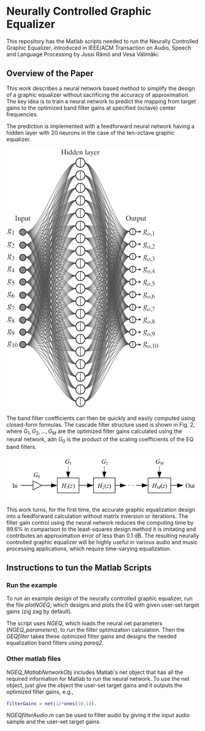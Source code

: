 # Neurally Controlled Graphic Equalizer
This repository has the Matlab scripts needed to run the Neurally Controlled Graphic Equalizer, introduced in IEEE/ACM Transaction on Audio, Speech and Language Processing by Jussi Rämö and Vesa Välimäki.

## Overview of the Paper
This work describes a neural network based method to simplify the design of a graphic equalizer without sacrificing the accuracy of approximation. The key idea is to train a neural network to predict the mapping from target gains to the optimized band filter gains at specified (octave) center frequencies. 

The prediction is implemented with a feedforward neural network having a hidden layer with 20 neurons in the case of the ten-octave graphic equalizer.

![Fig. 1. Neural Network](./figs/neuralNet.png) 

The band filter coefficients can then be quickly and easily computed using closed-form formulas. The cascade filter structure used is shown in Fig. 2, where $G_1, G_2, ..., G_M$ are the optimized filter gains calculated using the neural network, adn $G_0$ is the product of the scaling coefficients of the EQ band filters.

![Fig. 2.Cascade graphic EQ structure](./figs/CascadeGEQ.png) 

This work turns, for the first time, the accurate graphic equalization design into a feedforward calculation without matrix inversion or iterations. The filter gain control using the neural network reduces the computing time by 99.6% in comparison to the least-squares design method it is imitating and contributes an approximation error of less than 0.1 dB. The resulting neurally controlled graphic equalizer will be highly useful in various audio and music processing applications, which require time-varying equalization. 

## Instructions to tun the Matlab Scripts

### Run the example
To run an example design of the neurally controlled graphic equalizer, run the file *plotNGEQ*, which designs and plots the EQ with given user-set target gains (zig zag by default).

The script uses *NGEQ*, which loads the neural net parameters (*NGEQ_parameters*), to run the filter optimization calculation. Then the *GEQfilter* takes these optimized filter gains and designs the needed equalization band filters using *pareq2*.

### Other matlab files
*NGEQ_MatlabNetworkObj* includes Matlab's net object that has all the required information for Matlab to run the neural network. To use the net object, just give the object the user-set target gains and it outputs the optimized filter gains, e.g., 

```matlab
filterGains = net(12*ones(10,1)).
```

*NGEQfilterAudio.m* can be used to filter audio by giving it the input audio sample and the user-set target gains.